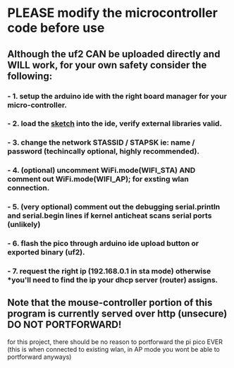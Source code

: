 # PLEASE modify the microcontroller code before use 
## Although the uf2 CAN be uploaded directly and WILL work, for your own safety consider the following:

### - 1. setup the arduino ide with the right board manager for your micro-controller.
### - 2. load the [sketch](./arduino/controlMouse.ino) into the ide, verify external libraries valid.
### - 3. change the network STASSID / STAPSK ie: name / password  (techincally optional, highly recommended).
### - 4. (optional) uncomment WiFi.mode(WIFI_STA) AND comment out WiFi.mode(WIFI_AP); for exsting wlan connection.
### - 5. (very optional) comment out the debugging serial.println and serial.begin lines if kernel anticheat scans serial ports (unlikely)
### - 6. flash the pico through arduino ide upload button or exported binary (uf2).
### - 7. request the right ip (192.168.0.1 in sta mode) otherwise *you'll need to find the ip your dhcp server (router) assigns.

## Note that the mouse-controller portion of this program is currently served over http (unsecure) DO NOT PORTFORWARD!
for this project, there should be no reason to portforward the pi pico EVER (this is when connected to existing wlan, in AP mode you wont be able to portforward anyways)
